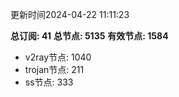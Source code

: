 更新时间2024-04-22 11:11:23

**总订阅: 41**
**总节点: 5135**
**有效节点: 1584**
- v2ray节点: 1040
- trojan节点: 211
- ss节点: 333
